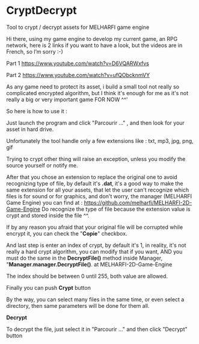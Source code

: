# CryptDecrypt
Tool to crypt / decrypt assets for MELHARFI game engine

Hi there, using my game engine to develop my current game, an RPG network, here is 2 links if you want to have a look, but the videos are in French, so I’m sorry :-)

Part 1
https://www.youtube.com/watch?v=D6VQARWxfvs

Part 2
https://www.youtube.com/watch?v=ufQObcknmVY

As any game need to protect its asset, i build a small tool not really so complicated encrypted algorithm, but I think it's enough for me as it's not really a big or very important game FOR NOW ^^'

So here is how to use it :

Just launch the program and click "Parcourir ..." , and then look for your asset in hard drive.

Unfortunately the tool handle only a few extensions like : txt, mp3, jpg, png, gif

Trying to crypt other thing will raise an exception, unless you modify the source yourself or notify me.

After that you chose an extension to replace the original one to avoid recognizing type of file, by default it's **.dat**, it's a good way to make the same extension for all your assets, that let the user can't recognize which files is for sound or for graphics, and don't worry, the manager (MELHARFI Game Engine) you can find at :
https://github.com/melharfi/MELHARFI-2D-Game-Engine
Do recognize the type of file because the extension value is crypt and stored inside the file ^^.

If by any reason you afraid that your original file will be corrupted while encrypt it, you can check the "**Copie**" checkbox.

And last step is enter an index of crypt, by default it's 1, in reality, it's not really a hard crypt algorithm, you can modify that if you want, AND you must do the same in the **DecryptFile()** method inside Manager, "**Manager.manager.DecryptFile()**. at MELHARFI-2D-Game-Engine

The index should be between 0 until 255, both value are allowed.

Finally you can push **Crypt** button	

By the way, you can select many files in the same time, or even select a directory, then same parameters will be done for them all.

**Decrypt**

To decrypt the file, just select it in "Parcourir ..." and then click "Decrypt" button
